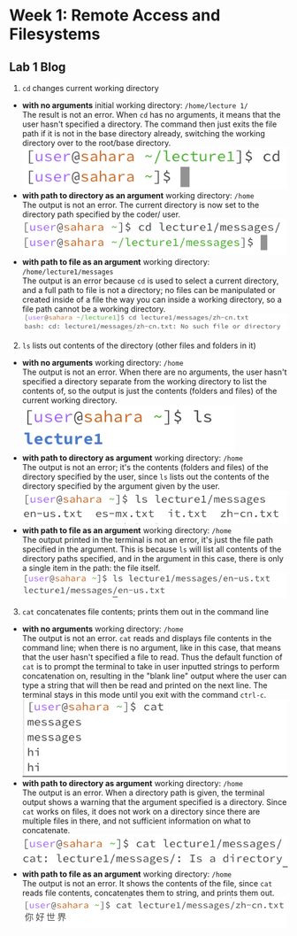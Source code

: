 # Week 1: Remote Access and Filesystems
## Lab 1 Blog
1.  `cd` changes current working directory
- **with no arguments**
  initial working directory: `/home/lecture 1/`\
  The result is not an error. When `cd` has no arguments, it means that the user hasn't specified a directory. The command then just exits the file path if it is not in the base directory already, switching the working directory over to the root/base directory. \
  ![Image](cdnoargs.png)
- **with path to directory as an argument**
  working directory: `/home`\
  The output is not an error. The current directory is now set to the directory path specified by the coder/ user.\
  ![Image](cdtodirectory.png)
- **with path to file as an argument**
  working directory: `/home/lecture1/messages`\
  The output is an error because `cd` is used to select a current directory, and a full path to file is not a directory; no files can be manipulated or created inside of a file the way you can inside a working directory, so a file path cannot be a working directory.\
  ![Image](cdfilename.png)
2. `ls` lists out contents of the directory (other files and folders in it)
- **with no arguments**
  working directory: `/home`\
  The output is not an error. When there are no arguments, the user hasn't specified a directory separate from the working directory to list the contents of, so the output is just the contents (folders and files) of the current working directory.\
  ![Image](lsnoargs.png)
- **with path to directory as argument**
  working directory: `/home`\
  The output is not an error; it's the contents (folders and files) of the directory specified by the user, since `ls` lists out the contents of the directory specified by the argument given by the user.\
  ![Image](lstodirectory.png)
- **with path to file as an argument**
  working directory: `/home`\
  The output printed in the terminal is not an error, it's just the file path specified in the argument. This is because `ls` will list all contents of the directory paths specified, and in the argument in this case, there is only a single item in the path: the file itself.\
  ![Image](lsfilepath.png)
3. `cat` concatenates file contents; prints them out in the command line
- **with no arguments**
  working directory: `/home`\
  The output is not an error. `cat` reads and displays file contents in the command line; when there is no argument, like in this case, that means that the user hasn't specified a file to read. Thus the default function of `cat` is to prompt the terminal to take in user inputted strings to perform concatenation on, resulting in the "blank line" output where the user can type a string that will then be read and printed on the next line. The terminal stays in this mode until you exit with the command `ctrl-c`.\
  ![Image](catnoargs.png)
- **with path to directory as argument**
  working directory: `/home`\
  The output is an error. When a directory path is given, the terminal output shows a warning that the argument specified is a directory. Since `cat` works on files, it does not work on a directory since there are multiple files in there, and not sufficient information on what to concatenate.\
  ![Image](cattodirectory.png)
- **with path to file as an argument**
  working directory: `/home`\
  The output is not an error. It shows the contents of the file, since `cat` reads file contents, concatenates them to string, and prints them out.\
  ![Image](catfilepath.png)
